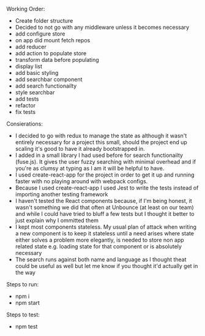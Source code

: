 Working Order:
- Create folder structure
- Decided to not go with any middleware unless it becomes necessary
- add configure store
- on app did mount fetch repos
- add reducer
- add action to populate store
- transform data before populating
- display list
- add basic styling
- add searchbar component
- add search functionailty
- style searchbar
- add tests
- refactor
- fix tests

Consierations:
- I decided to go with redux to manage the state as although it wasn't entirely necessary for a project this small, should the project end up scaling it's good to have it already bootstrapped in.
- I added in a small library I had used before for search functionailty (fuse.js). It gives the user fuzzy searching with minimal overhead and if you're as clumsy at typing as I am it will be helpful to have.
- I used create-react-app for the project in order to get it up and running faster with no playing around with webpack configs.
- Because I used create-react-app I used Jest to write the tests instead of importing another testing framework
- I haven't tested the React components because, if I'm being honest, it wasn't something we did that often at Unbounce (at least on our team) and while I could have tried to bluff a few tests but I thought it better to just explain why I ommitted them
- I kept most components stateless. My usual plan of attack when writing a new component is to keep it stateless until a need arises where state either solves a problem more elegantly, is needed to store non app related state e.g. loading state for that component or is absolutely necessary
- The search runs against both name and language as I thought theat could be useful as well but let me know if you thought it'd actually get in the way

Steps to run:
- npm i
- npm start

Steps to test:
- npm test